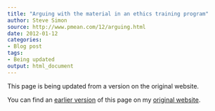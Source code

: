 ```yaml
---
title: "Arguing with the material in an ethics training program"
author: Steve Simon
source: http://www.pmean.com/12/arguing.html
date: 2012-01-12
categories:
- Blog post
tags:
- Being updated
output: html_document
---
```


This page is being updated from a version on the original website.

<!---More--->

You can find an [earlier version][sim1] of this page on my [original website][sim2].

[sim1]: http://www.pmean.com/12/arguing.html
[sim2]: http://www.pmean.com/original_site.html
